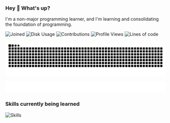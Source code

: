 ### Hey :wave: What's up?

I'm a non-major programming learner, and I'm learning and consolidating the foundation of programming.

<!--START_SECTION:waka-->
![Joined](http://img.shields.io/badge/Joined-6%20years%20ago-blue)
![Disk Usage](http://img.shields.io/badge/Github%27s%20Storage-577.9%20MB-blue)
![Contributions](http://img.shields.io/badge/48-Contributions%20in%20the%20Year%202023-blue)
![Profile Views](http://img.shields.io/badge/Profile%20Views-591-blue)
![Lines of code](https://img.shields.io/badge/lines%20of%20code-2%20Million%20lines%20of%20code-blue)

<!--END_SECTION:waka-->

![Snake animation](https://raw.githubusercontent.com/dirname/dirname/output/snake.svg)

![metrics](github-metrics.svg)

### Skills currently being learned

![Skills](https://skillicons.dev/icons?i=linux,rust,go,solidity,typescript,bash,git,postgres,mysql,redis,mongo,docker,kubernetes,prometheus,grafana)


